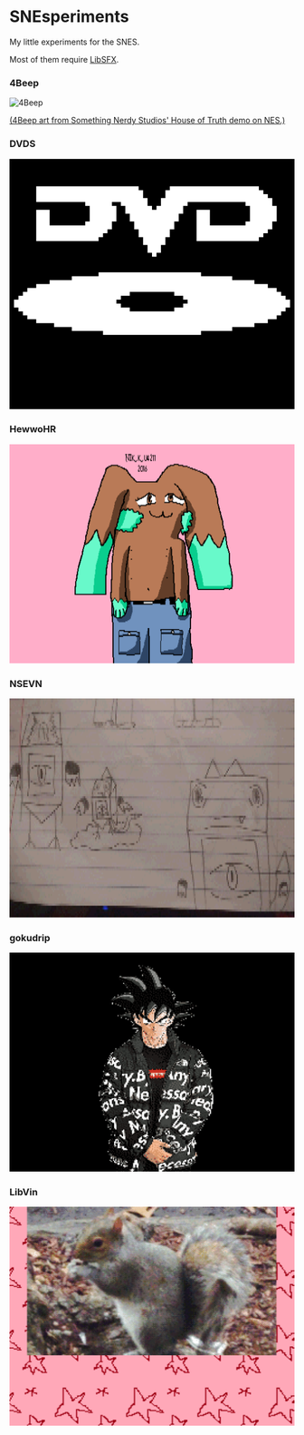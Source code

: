 # SNEsperiments
My little experiments for the SNES.

Most of them require [LibSFX](https://github.com/Optiroc/libSFX).

<h3>4Beep</h3>

![4Beep](4Beep/data/4beep.png)

[(4Beep art from Something Nerdy Studios' House of Truth demo on NES.)](https://somethingnerdy.com/downloads/)

<h3>DVDS</h3>

![DVDS](DVDS/DVDSpvw.png)

<h3>HewwoHR</h3>

![HewwoHR](HewwoHR/hewwohrpvw.png)

<h3>NSEVN</h3>

![NSEVN](NSEVN/NSEVNTestBGpvw.png)

<h3>gokudrip</h3>

![gokudrip](gokudrip/gokudrippvw.png)

<h3>LibVin</h3>

![LibVin](libVin/SquirrelScreenieBig.png)
